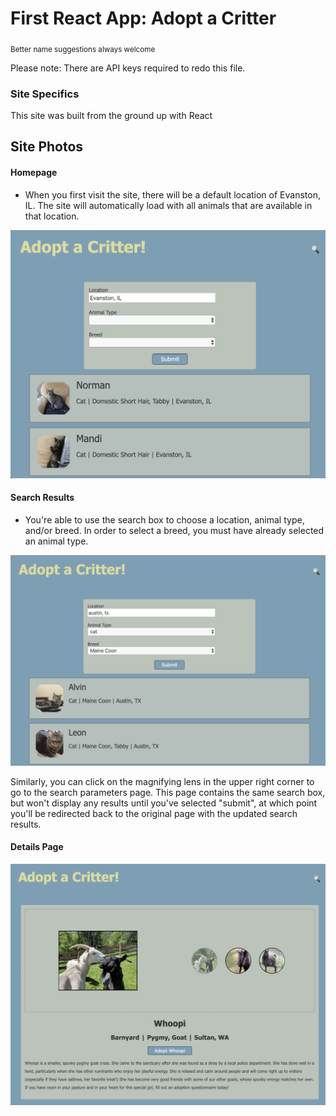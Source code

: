 # First React App: Adopt a Critter
<sub>Better name suggestions always welcome</sub>

Please note: There are API keys required to redo this file. 

### Site Specifics 
This site was built from the ground up with React 



## Site Photos 

#### Homepage
* When you first visit the site, there will be a default location of Evanston, IL. The site will automatically load with all animals that are available in that location. 

<img src="/src/public/home.png"/>

#### Search Results
* You're able to use the search box to choose a location, animal type, and/or breed. In order to select a breed, you must have already selected an animal type. 

<img src="/src/public/search-results.png">

Similarly, you can click on the magnifying lens in the upper right corner to go to the search parameters page. This page contains the same search box, but won't display any results until you've selected "submit", at which point you'll be redirected back to the original page with the updated search results.

#### Details Page


<img src="/src/public/details.png">